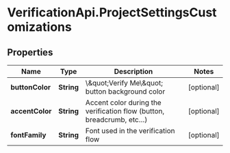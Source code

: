 # VerificationApi.ProjectSettingsCustomizations

## Properties

Name | Type | Description | Notes
------------ | ------------- | ------------- | -------------
**buttonColor** | **String** | \\\&quot;Verify Me\\\&quot; button background color | [optional] 
**accentColor** | **String** | Accent color during the verification flow (button, breadcrumb, etc…) | [optional] 
**fontFamily** | **String** | Font used in the verification flow | [optional] 


